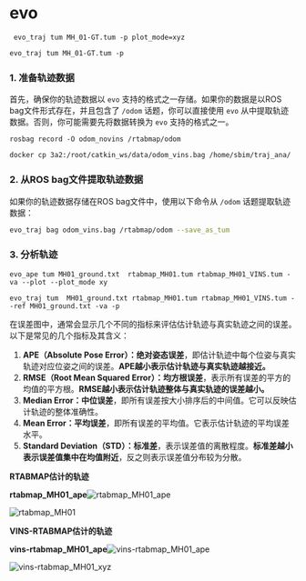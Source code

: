 # evo

```shell
 evo_traj tum MH_01-GT.tum -p plot_mode=xyz

evo_traj tum MH_01-GT.tum -p

```

### 1. 准备轨迹数据

首先，确保你的轨迹数据以 `evo` 支持的格式之一存储。如果你的数据是以ROS bag文件形式存在，并且包含了 `/odom` 话题，你可以直接使用 `evo` 从中提取轨迹数据。否则，你可能需要先将数据转换为 `evo` 支持的格式之一。

```shell
rosbag record -O odom_novins /rtabmap/odom

docker cp 3a2:/root/catkin_ws/data/odom_vins.bag /home/sbim/traj_ana/

```

### 2. 从ROS bag文件提取轨迹数据

如果你的轨迹数据存储在ROS bag文件中，使用以下命令从 `/odom` 话题提取轨迹数据：

```bash
evo_traj bag odom_vins.bag /rtabmap/odom --save_as_tum
```

### 3. 分析轨迹

```shell
evo_ape tum MH01_ground.txt  rtabmap_MH01.tum rtabmap_MH01_VINS.tum -va --plot --plot_mode xy

evo_traj tum  MH01_ground.txt rtabmap_MH01.tum rtabmap_MH01_VINS.tum --ref MH01_ground.txt -va -p
```

在误差图中，通常会显示几个不同的指标来评估估计轨迹与真实轨迹之间的误差。以下是常见的几个指标及其含义：

1. **APE（Absolute Pose Error）：绝对姿态误差**，即估计轨迹中每个位姿与真实轨迹对应位姿之间的误差。**APE越小表示估计轨迹与真实轨迹越接近。**
2. **RMSE（Root Mean Squared Error）：均方根误差**，表示所有误差的平方的均值的平方根。**RMSE越小表示估计轨迹整体与真实轨迹的误差越小。**
3. **Median Error：中位误差**，即所有误差按大小排序后的中间值。它可以反映估计轨迹的整体准确性。
4. **Mean Error：平均误差**，即所有误差的平均值。它表示估计轨迹的平均误差水平。
5. **Standard Deviation（STD）：标准差**，表示误差值的离散程度。**标准差越小表示误差值集中在均值附近**，反之则表示误差值分布较为分散。



**RTABMAP估计的轨迹**

**rtabmap_MH01_ape**![rtabmap_MH01_ape](/home/sbim/SLAM_LEARN/traj_ana/ana_MH01_RTAB/rtabmap_MH01_ape.png)

![rtabmap_MH01](/home/sbim/SLAM_LEARN/traj_ana/ana_MH01_RTAB/rtabmap_MH01.png)

**VINS-RTABMAP估计的轨迹**

**vins-rtabmap_MH01_ape**![vins-rtabmap_MH01_ape](/home/sbim/SLAM_LEARN/traj_ana/ana_MH01_RTAB/vins-rtabmap_MH01_ape.png)

![vins-rtabmap_MH01_xyz](/home/sbim/SLAM_LEARN/traj_ana/ana_MH01_RTAB/vins-rtabmap_MH01_xyz.png)
